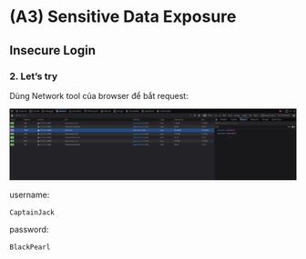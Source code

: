 # (A3) Sensitive Data Exposure

## Insecure Login

### 2. Let’s try

Dùng Network tool của browser để bắt request:

![7](images/7.png)

username:

```
CaptainJack
```

password:

```
BlackPearl
```
